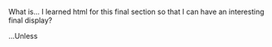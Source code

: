 What is... I learned html for this final section so that I can have an interesting final display? 

...Unless 
